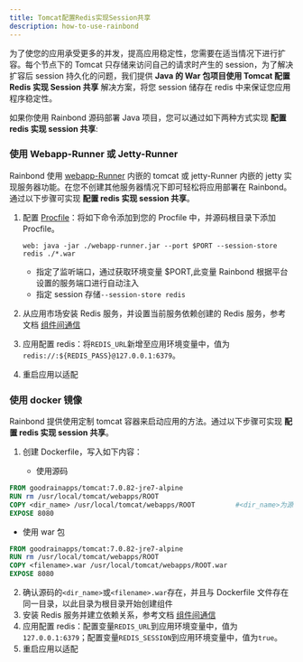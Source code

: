 ```yaml
---
title: Tomcat配置Redis实现Session共享
description: how-to-use-rainbond
---
```


为了使您的应用承受更多的并发，提高应用稳定性，您需要在适当情况下进行扩容。每个节点下的 Tomcat 只存储来访问自己的请求时产生的 session，为了解决扩容后 session 持久化的问题，我们提供 **Java 的 War 包项目使用 Tomcat 配置 Redis 实现 Session 共享** 解决方案，将您 session 储存在 redis 中来保证您应用程序稳定性。

如果你使用 Rainbond 源码部署 Java 项目，您可以通过如下两种方式实现 **配置 redis 实现 session 共享**:

### 使用 Webapp-Runner 或 Jetty-Runner

Rainbond 使用 [webapp-Runner](./webapp-runner) 内嵌的 tomcat 或 jetty-Runner 内嵌的 jetty 实现服务器功能。在您不创建其他服务器情况下即可轻松将应用部署在 Rainbond。通过以下步骤可实现 **配置 redis 实现 session 共享**。

1. 配置 [Procfile](../procfile)：将如下命令添加到您的 Procfile 中，并源码根目录下添加 Procfile。

   ```
   web: java -jar ./webapp-runner.jar --port $PORT --session-store redis ./*.war
   ```

   - 指定了监听端口，通过获取环境变量 \$PORT,此变量 Rainbond 根据平台设置的服务端口进行自动注入
   - 指定 session 存储`--session-store redis`

2. 从应用市场安装 Redis 服务，并设置当前服务依赖创建的 Redis 服务，参考文档 [组件间通信](/docs/use-manual/component-manage/component-connection/regist_and_discover)

3. 应用配置 redis：将`REDIS_URL`新增至应用环境变量中，值为 `redis://:${REDIS_PASS}@127.0.0.1:6379`。

4. 重启应用以适配

### 使用 docker 镜像

Rainbond 提供使用定制 tomcat 容器来启动应用的方法。通过以下步骤可实现 **配置 redis 实现 session 共享**。

1. 创建 Dockerfile，写入如下内容：

   - 使用源码

```dockerfile
FROM goodrainapps/tomcat:7.0.82-jre7-alpine
RUN rm /usr/local/tomcat/webapps/ROOT
COPY <dir_name> /usr/local/tomcat/webapps/ROOT			#<dir_name>为源码目录名称
EXPOSE 8080
```

- 使用 war 包

```dockerfile
FROM goodrainapps/tomcat:7.0.82-jre7-alpine
RUN rm /usr/local/tomcat/webapps/ROOT
COPY <filename>.war /usr/local/tomcat/webapps/ROOT.war
EXPOSE 8080
```

2. 确认源码的`<dir_name>`或`<filename>.war`存在，并且与 Dockerfile 文件存在同一目录，以此目录为根目录开始创建组件
3. 安装 Redis 服务并建立依赖关系，参考文档 [组件间通信](/docs/use-manual/component-manage/component-connection/regist_and_discover)
4. 应用配置 redis：配置变量`REDIS_URL`到应用环境变量中，值为 `127.0.0.1:6379`；配置变量`REDIS_SESSION`到应用环境变量中，值为`true`。
5. 重启应用以适配
